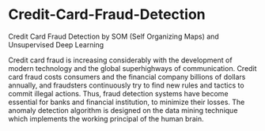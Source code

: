# Credit-Card-Fraud-Detection
Credit Card Fraud Detection by SOM (Self Organizing Maps) and Unsupervised Deep Learning

Credit card fraud is increasing considerably with the development of modern technology and the global superhighways of communication. Credit card fraud costs consumers and the financial company billions of dollars annually, and fraudsters continuously try to find new rules and tactics to commit illegal actions. Thus, fraud detection systems have become essential for banks and financial institution, to minimize their losses.
The anomaly detection algorithm is designed on the data mining technique which implements the working principal of the human brain. 
